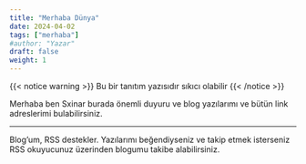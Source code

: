 ```yaml
---
title: "Merhaba Dünya"
date: 2024-04-02
tags: ["merhaba"]
#author: "Yazar"
draft: false
weight: 1
---
```


{{< notice warning >}}
Bu bir tanıtım yazısıdır sıkıcı olabilir
{{< /notice >}}


Merhaba ben Sxinar burada önemli duyuru ve blog yazılarımı ve bütün link adreslerimi bulabilirsiniz.

---
Blog’um, RSS destekler. Yazılarımı beğendiyseniz ve takip etmek isterseniz RSS okuyucunuz üzerinden blogumu takibe alabilirsiniz.

